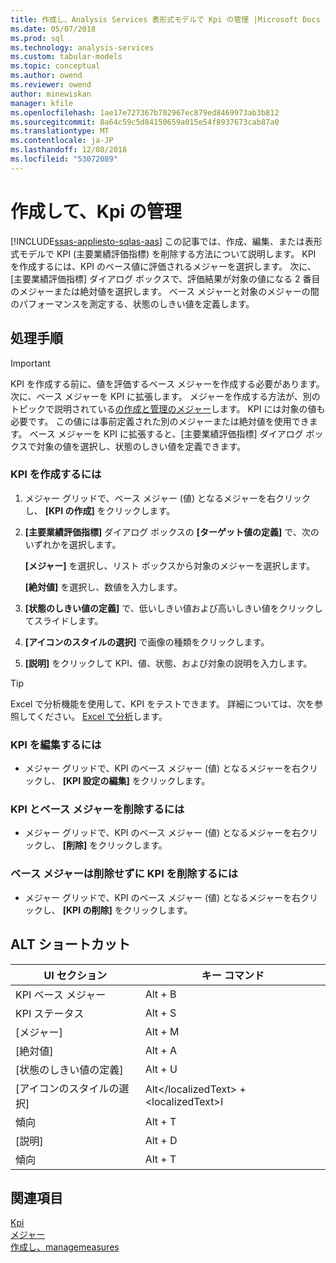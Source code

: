 ```yaml
---
title: 作成し、Analysis Services 表形式モデルで Kpi の管理 |Microsoft Docs
ms.date: 05/07/2018
ms.prod: sql
ms.technology: analysis-services
ms.custom: tabular-models
ms.topic: conceptual
ms.author: owend
ms.reviewer: owend
author: minewiskan
manager: kfile
ms.openlocfilehash: 1ae17e727367b702967ec879ed8469973ab3b812
ms.sourcegitcommit: 8a64c59c5d84150659a015e54f8937673cab87a0
ms.translationtype: MT
ms.contentlocale: ja-JP
ms.lasthandoff: 12/08/2018
ms.locfileid: "53072089"
---
```

# <a name="create-and-manage-kpis"></a>作成して、Kpi の管理 
[!INCLUDE[ssas-appliesto-sqlas-aas](../../includes/ssas-appliesto-sqlas-aas.md)]
  この記事では、作成、編集、または表形式モデルで KPI (主要業績評価指標) を削除する方法について説明します。 KPI を作成するには、KPI のベース値に評価されるメジャーを選択します。 次に、[主要業績評価指標] ダイアログ ボックスで、評価結果が対象の値になる 2 番目のメジャーまたは絶対値を選択します。 ベース メジャーと対象のメジャーの間のパフォーマンスを測定する、状態のしきい値を定義します。  
  
## <a name="tasks"></a>処理手順  
  
> [!IMPORTANT]  
>  KPI を作成する前に、値を評価するベース メジャーを作成する必要があります。 次に、ベース メジャーを KPI に拡張します。 メジャーを作成する方法が、別のトピックで説明されている[の作成と管理のメジャー](../../analysis-services/tabular-models/create-and-manage-measures-ssas-tabular.md)します。 KPI には対象の値も必要です。 この値には事前定義された別のメジャーまたは絶対値を使用できます。 ベース メジャーを KPI に拡張すると、[主要業績評価指標] ダイアログ ボックスで対象の値を選択し、状態のしきい値を定義できます。  
  
###  <a name="bkmk_create_KPI"></a> KPI を作成するには  
  
1.  メジャー グリッドで、ベース メジャー (値) となるメジャーを右クリックし、 **[KPI の作成]** をクリックします。  
  
2.  **[主要業績評価指標]** ダイアログ ボックスの **[ターゲット値の定義]** で、次のいずれかを選択します。  
  
     **[メジャー]** を選択し、リスト ボックスから対象のメジャーを選択します。  
  
     **[絶対値]** を選択し、数値を入力します。  
  
3.  **[状態のしきい値の定義]** で、低いしきい値および高いしきい値をクリックしてスライドします。  
  
4.  **[アイコンのスタイルの選択]** で画像の種類をクリックします。  
  
5.  **[説明]** をクリックして KPI、値、状態、および対象の説明を入力します。  
  
> [!TIP]  
>  Excel で分析機能を使用して、KPI をテストできます。 詳細については、次を参照してください。 [Excel で分析](../../analysis-services/tabular-models/analyze-in-excel-ssas-tabular.md)します。  
  
###  <a name="bkmk_edit_KPI"></a> KPI を編集するには  
  
-   メジャー グリッドで、KPI のベース メジャー (値) となるメジャーを右クリックし、 **[KPI 設定の編集]** をクリックします。  
  
###  <a name="bkmk_delete"></a> KPI とベース メジャーを削除するには  
  
-   メジャー グリッドで、KPI のベース メジャー (値) となるメジャーを右クリックし、 **[削除]** をクリックします。  
  
###  <a name="bkmk_delete_KPI"></a> ベース メジャーは削除せずに KPI を削除するには  
  
-   メジャー グリッドで、KPI のベース メジャー (値) となるメジャーを右クリックし、 **[KPI の削除]** をクリックします。  
  
## <a name="alt-shortcuts"></a>ALT ショートカット  
  
|UI セクション|キー コマンド|  
|----------------|-----------------|  
|KPI ベース メジャー|Alt + B|  
|KPI ステータス|Alt + S|  
|[メジャー]|Alt + M|  
|[絶対値]|Alt + A|  
|[状態のしきい値の定義]|Alt + U|  
|[アイコンのスタイルの選択]|Alt&lt;/localizedText&gt; + &lt;localizedText&gt;I|  
|傾向|Alt + T|  
|[説明]|Alt + D|  
|傾向|Alt + T|  
  
## <a name="see-also"></a>関連項目  
 [Kpi](../../analysis-services/tabular-models/kpis-ssas-tabular.md)   
 [メジャー](../../analysis-services/tabular-models/measures-ssas-tabular.md)   
 [作成し、managemeasures](../../analysis-services/tabular-models/create-and-manage-measures-ssas-tabular.md)  
  
  

